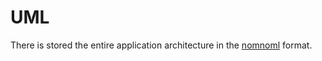 # UML

There is stored the entire application architecture in the
[nomnoml](https://www.nomnoml.com) format.
